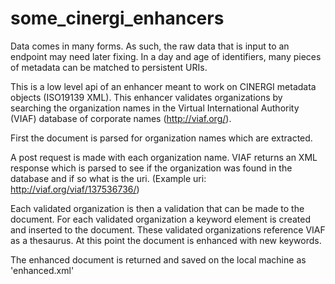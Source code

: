 some_cinergi_enhancers
======================

Data comes in many forms. As such, the raw data that is input to an endpoint may need later fixing. In a day and age of identifiers, many pieces of metadata can be matched to persistent URIs.

This is a low level api of an enhancer meant to work on CINERGI metadata objects (ISO19139 XML). This enhancer validates organizations by searching the organization names in the Virtual International Authority (VIAF) database of corporate names (http://viaf.org/).

First the document is parsed for organization names which are extracted.

A post request is made with each organization name. VIAF returns an XML response which is parsed to see if the organization was found in the database and if so what is the uri. (Example uri: http://viaf.org/viaf/137536736/)

Each validated organization is then a validation that can be made to the document. For each validated organization a keyword element is created and inserted to the document. These validated organizations reference VIAF as a thesaurus. At this point the document is enhanced with new keywords.

The enhanced document is returned and saved on the local machine as 'enhanced.xml'
